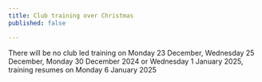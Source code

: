 ```yaml
---
title: Club training over Christmas
published: false

---
```


There will be no club led training on Monday 23 December, Wednesday 25 December, Monday 30 December 2024 or Wednesday 1 January 2025, training resumes on Monday 6 January 2025
